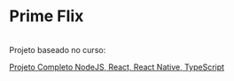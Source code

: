 <h1>Prime Flix</h1>
<br/>
Projeto baseado no curso:

[Projeto Completo NodeJS, React, React Native, TypeScript](https://www.udemy.com/course/dev-fullstack/)
